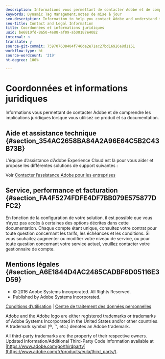 ```yaml
---
description: Informations vous permettant de contacter Adobe et de comprendre les implications juridiques lorsque vous utilisez ce produit et sa documentation.
keywords: Dynamic Tag Management;notes de mise à jour
seo-description: Information to help you contact Adobe and understand the legal issues concerning your use of this product and documentation.
seo-title: Contact and Legal Information
title: Coordonnées et informations juridiques
uuid: be6810fd-8a50-4e88-af09-ab00187e4082
internal: n
translate: y
source-git-commit: 759707638404f746de2e71ac27bd16926a8d1151
workflow-type: ht
source-wordcount: '219'
ht-degree: 100%

---
```



# Coordonnées et informations juridiques

Informations vous permettant de contacter Adobe et de comprendre les implications juridiques lorsque vous utilisez ce produit et sa documentation.


## Aide et assistance technique {#section_354AC2658BA84A2A96E64C5B2C43B73B}

L’équipe d’assistance d’Adobe Experience Cloud est là pour vous aider et propose les différentes solutions de support suivantes :

Voir [Contacter l’assistance Adobe pour les entreprises](https://helpx.adobe.com/fr/contact/enterprise-support.ec.html)

## Service, performance et facturation {#section_FA4F5274FDFE4DF7BB079E575877DFC2}

En fonction de la configuration de votre solution, il est possible que vous n’ayez pas accès à certaines des options décrites dans cette documentation. Chaque compte étant unique, consultez votre contrat pour toute question concernant les tarifs, les échéances et les conditions. Si vous souhaitez augmenter ou modifier votre niveau de service, ou pour toute question concernant votre service actuel, veuillez contacter votre gestionnaire de compte.

<!--
## Feedback {#section_8154D6D712054220A90D85FA8E92933E}
Adobe Systems welcome any suggestions or feedback regarding this solution. You can add enhancement ideas and suggestions for the Analytics suite to our [Customer Idea Exchange](https://my.omniture.com/login/?r=%2Fp%2Fsuite%2Fcurrent%2Findex.html%3Fa%3DIdeasExchange.Redirect%26redirectreason%3Dnotregistered%26referer%3Dhttp%253A%252F%252Fideas.omniture.com%252Ft5%252FAdobe-Idea-Exchange-for-Omniture%252Fidb-p%252FIdeaExchange3). -->

## Mentions légales {#section_A6E1844D4AC2485CADBF6D05116E3D59}


<ul class="simplelist"> 
 <li> © 2016 Adobe Systems Incorporated. All Rights Reserved. </li> 
 <li> Published by Adobe Systems Incorporated. </li> 
</ul>

[Conditions d’utilisation](https://www.adobe.com/go/marketingcloud_terms_of_use) | [Centre de traitement des données personnelles](https://www.adobe.com/fr/privacy/policy.html)

Adobe and the Adobe logo are either registered trademarks or trademarks of Adobe Systems Incorporated in the United States and/or other countries. A trademark symbol (®, ™, etc.) denotes an Adobe trademark.

All third-party trademarks are the property of their respective owners. Updated Information/Additional Third-Party Code Information available at [https://www.adobe.com/go/thirdparty](https://www.adobe.com/fr/products/eula/third_party/).
